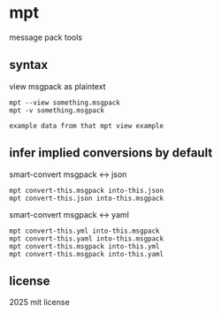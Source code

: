 # mpt
message pack tools

## syntax

view msgpack as plaintext
```
mpt --view something.msgpack
mpt -v something.msgpack
```

```
example data from that mpt view example
```

## infer implied conversions by default

smart-convert msgpack <-> json
```
mpt convert-this.msgpack into-this.json
mpt convert-this.json into-this.msgpack
```

smart-convert msgpack <-> yaml
```
mpt convert-this.yml into-this.msgpack
mpt convert-this.yaml into-this.msgpack
mpt convert-this.msgpack into-this.yml
mpt convert-this.msgpack into-this.yaml
```

## license
2025 mit license